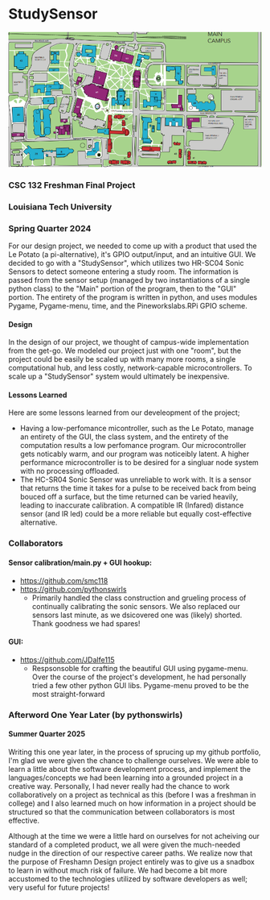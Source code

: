 # StudySensor
![image](background_image.png)
### CSC 132 Freshman Final Project
### Louisiana Tech University
### Spring Quarter 2024

For our design project, we needed to come up with a product that used the Le Potato (a pi-alternative), it's GPIO output/input, and an intuitive GUI. We decided to go with a "StudySensor", which utilizes two HR-SC04 Sonic Sensors to detect someone entering a study room. The information is passed from the sensor setup (managed by two instantiations of a single python class) to the "Main" portion of the program, then to the "GUI" portion.
The entirety of the program is written in python, and uses modules Pygame, Pygame-menu, time, and the Pineworkslabs.RPi GPIO scheme.

#### Design
In the design of our project, we thought of campus-wide implementation from the get-go. We modeled our project just with one "room", but the project could be easily be scaled up with many more rooms, a single computational hub, and less costly, network-capable microcontrollers. To scale up a "StudySensor" system would ultimately be inexpensive.

#### Lessons Learned
Here are some lessons learned from our develeopment of the project;
* Having a low-perfomance micontroller, such as the Le Potato, manage an entirety of the GUI, the class system, and the entirety of the computation results a low perfomance program. Our microcontroller gets noticably warm, and our program was noticeibly latent. A higher performance microcontroller is to be desired for a singluar node system with no processing offloaded.
* The HC-SR04 Sonic Sensor was unreliable to work with. It is a sensor that returns the time it takes for a pulse to be received back from being bouced off a surface, but the time returned can be varied heavily, leading to inaccurate calibration. A compatible IR (Infared) distance sensor (and IR led) could be a more reliable but equally cost-effective alternative.

### Collaborators
#### Sensor calibration/main.py + GUI hookup:
* https://github.com/smc118
* https://github.com/pythonswirls
  * Primarily handled the class construction and grueling process of continually calibrating the sonic sensors. We also replaced our sensors last minute, as we dsicovered one was (likely) shorted. Thank goodness we had spares!
#### GUI:
* https://github.com/JDalfe115
  * Respsonsoble for crafting the beautiful GUI using pygame-menu. Over the course of the project's development, he had personally tried a few other python GUI libs. Pygame-menu proved to be the most straight-forward
 
### Afterword One Year Later (by pythonswirls)
#### Summer Quarter 2025
Writing this one year later, in the process of sprucing up my github portfolio, I'm glad we were given the chance to challenge ourselves. We were able to learn a little about the software development process, and implement the languages/concepts we had been learning into a grounded project in a creative way. Personally, I had never really had the chance to work collaboratively on a project as technical as this (before I was a freshman in college) and I also learned much on how information in a project should be structured so that the communication between collaborators is most effective.

Although at the time we were a little hard on ourselves for not acheiving our standard of a completed product, we all were given the much-needed nudge in the direction of our respective career paths. We realize now that the purpose of Freshamn Design project entirely was to give us a snadbox to learn in without much risk of failure. We had become a bit more accustomed to the technologies utilized by software developers as well; very useful for future projects! 
